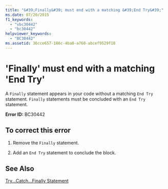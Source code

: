 ```yaml
---
title: "&#39;Finally&#39; must end with a matching &#39;End Try&#39;"
ms.date: 07/20/2015
f1_keywords: 
  - "vbc30442"
  - "bc30442"
helpviewer_keywords: 
  - "BC30442"
ms.assetid: 36cce657-186c-4ba0-a760-abcef9529f18
---
```

# &#39;Finally&#39; must end with a matching &#39;End Try&#39;
A `Finally` statement appears in your code without a matching `End Try` statement. `Finally` statements must be concluded with an `End Try` statement.  
  
 **Error ID:** BC30442  
  
## To correct this error  
  
1. Remove the `Finally` statement.  
  
2. Add an `End Try` statement to conclude the block.  
  
## See Also  
 [Try...Catch...Finally Statement](../../visual-basic/language-reference/statements/try-catch-finally-statement.md)  
 
